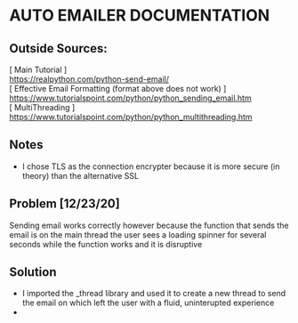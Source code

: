 # AUTO EMAILER DOCUMENTATION

## Outside Sources:
[ Main Tutorial ]  
https://realpython.com/python-send-email/  
[ Effective Email Formatting (format above does not work) ]  
https://www.tutorialspoint.com/python/python_sending_email.htm   
[ MultiThreading ]  
https://www.tutorialspoint.com/python/python_multithreading.htm 

## Notes
- I chose TLS as the connection encrypter because it is more secure (in theory) than the alternative SSL

## Problem [12/23/20]
Sending email works correctly however because the function that sends the email is on the main thread the user sees a loading spinner for several seconds while the function works and it is disruptive
## Solution
- I imported the _thread library and used it to create a new thread to send the email on which left the user with a fluid, uninterupted experience
- 